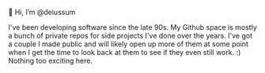 👋 Hi, I’m @deiussum

I've been developing software since the late 90s.  My Github space is mostly a bunch of private repos for side projects I've done over the years.  I've got a couple I made public and will likely open up more of them at some point when I get the time to look back at them to see if they even still work. :)  Nothing too exciting here.


<!---
deiussum/deiussum is a ✨ special ✨ repository because its `README.md` (this file) appears on your GitHub profile.
You can click the Preview link to take a look at your changes.
--->
